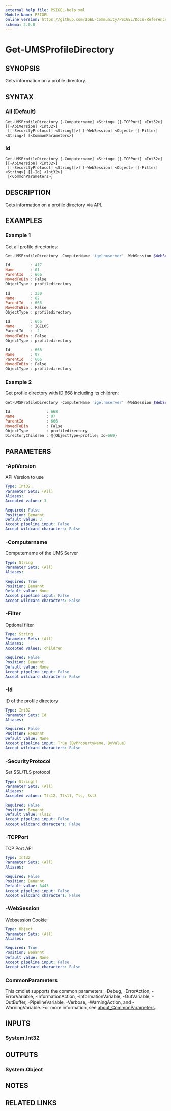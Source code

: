 ```yaml
---
external help file: PSIGEL-help.xml
Module Name: PSIGEL
online version: https://github.com/IGEL-Community/PSIGEL/Docs/Reference/Get-UMSProfileDirectory.md
schema: 2.0.0
---
```


# Get-UMSProfileDirectory

## SYNOPSIS
Gets information on a profile directory.

## SYNTAX

### All (Default)
```
Get-UMSProfileDirectory [-Computername] <String> [[-TCPPort] <Int32>] [[-ApiVersion] <Int32>]
 [[-SecurityProtocol] <String[]>] [-WebSession] <Object> [[-Filter] <String>] [<CommonParameters>]
```

### Id
```
Get-UMSProfileDirectory [-Computername] <String> [[-TCPPort] <Int32>] [[-ApiVersion] <Int32>]
 [[-SecurityProtocol] <String[]>] [-WebSession] <Object> [[-Filter] <String>] [[-Id] <Int32>]
 [<CommonParameters>]
```

## DESCRIPTION
Gets information on a profile directory via API.

## EXAMPLES

### Example 1

Get all profile directories:

```powershell
Get-UMSProfileDirectory -ComputerName 'igelrmserver' -WebSession $WebSession

Id         : 417
Name       : 01
ParentId   : 666
MovedToBin : False
ObjectType : profiledirectory

Id         : 230
Name       : 02
ParentId   : 666
MovedToBin : False
ObjectType : profiledirectory

Id         : 666
Name       : IGELOS
ParentId   : -2
MovedToBin : False
ObjectType : profiledirectory

Id         : 668
Name       : 07
ParentId   : 666
MovedToBin : False
ObjectType : profiledirectory
```

### Example 2

Get profile directory with ID 668 including its children:

```powershell
Get-UMSProfileDirectory -ComputerName 'igelrmserver' -WebSession $WebSession -Id 668 -Filter children

Id                : 668
Name              : 07
ParentId          : 666
MovedToBin        : False
ObjectType        : profiledirectory
DirectoryChildren : @{ObjectType=profile; Id=669}
```

## PARAMETERS

### -ApiVersion
API Version to use

```yaml
Type: Int32
Parameter Sets: (All)
Aliases:
Accepted values: 3

Required: False
Position: Benannt
Default value: 3
Accept pipeline input: False
Accept wildcard characters: False
```

### -Computername
Computername of the UMS Server

```yaml
Type: String
Parameter Sets: (All)
Aliases:

Required: True
Position: Benannt
Default value: None
Accept pipeline input: False
Accept wildcard characters: False
```

### -Filter
Optional filter

```yaml
Type: String
Parameter Sets: (All)
Aliases:
Accepted values: children

Required: False
Position: Benannt
Default value: None
Accept pipeline input: False
Accept wildcard characters: False
```

### -Id
ID of the profile directory

```yaml
Type: Int32
Parameter Sets: Id
Aliases:

Required: False
Position: Benannt
Default value: None
Accept pipeline input: True (ByPropertyName, ByValue)
Accept wildcard characters: False
```

### -SecurityProtocol
Set SSL/TLS protocol

```yaml
Type: String[]
Parameter Sets: (All)
Aliases:
Accepted values: Tls12, Tls11, Tls, Ssl3

Required: False
Position: Benannt
Default value: Tls12
Accept pipeline input: False
Accept wildcard characters: False
```

### -TCPPort
TCP Port API

```yaml
Type: Int32
Parameter Sets: (All)
Aliases:

Required: False
Position: Benannt
Default value: 8443
Accept pipeline input: False
Accept wildcard characters: False
```

### -WebSession
Websession Cookie

```yaml
Type: Object
Parameter Sets: (All)
Aliases:

Required: True
Position: Benannt
Default value: None
Accept pipeline input: False
Accept wildcard characters: False
```

### CommonParameters
This cmdlet supports the common parameters: -Debug, -ErrorAction, -ErrorVariable, -InformationAction, -InformationVariable, -OutVariable, -OutBuffer, -PipelineVariable, -Verbose, -WarningAction, and -WarningVariable. For more information, see [about_CommonParameters](http://go.microsoft.com/fwlink/?LinkID=113216).

## INPUTS

### System.Int32

## OUTPUTS

### System.Object
## NOTES

## RELATED LINKS
